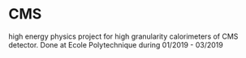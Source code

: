 # CMS
high energy physics project for high granularity calorimeters of CMS detector. Done at Ecole Polytechnique during 01/2019 - 03/2019
